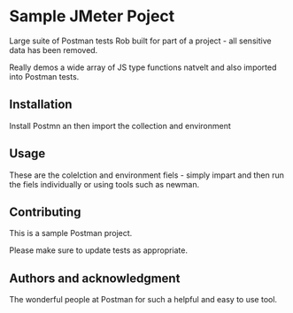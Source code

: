 # Sample JMeter Poject
Large suite of Postman tests Rob built for part of a project - all sensitive data has been removed. 

Really demos a wide array of JS type functions natvelt and also imported into Postman tests. 

## Installation

Install Postmn an then import the collection and environment

## Usage

These are the colelction and environment fiels -  simply impart and then run the fiels individually or using tools such as newman.

## Contributing
This is a sample Postman project.

Please make sure to update tests as appropriate.

## Authors and acknowledgment
The wonderful people at Postman for such a helpful and easy to use tool.
